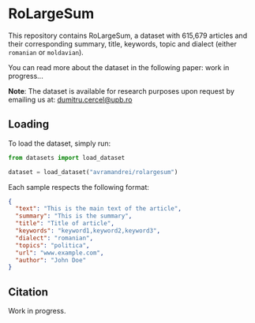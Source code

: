 # RoLargeSum

This repository contains RoLargeSum, a dataset with 615,679 articles and their corresponding summary, title, keywords, topic and dialect (either `romanian` or `moldavian`).

You can read more about the dataset in the following paper: work in progress...

**Note**: The dataset is available for research purposes upon request by emailing us at: dumitru.cercel@upb.ro

## Loading

To load the dataset, simply run:

```Python
from datasets import load_dataset

dataset = load_dataset("avramandrei/rolargesum")
```

Each sample respects the following format:
```json
{
  "text": "This is the main text of the article",
  "summary": "This is the summary",
  "title": "Title of article",
  "keywords": "keyword1,keyword2,keyword3",
  "dialect": "romanian",
  "topics": "politica",
  "url": "www.example.com",
  "author": "John Doe"
}
``` 

## Citation
Work in progress.
